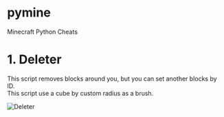 # pymine
Minecraft Python Cheats

# 1. Deleter
This script removes blocks around you, but you can set another blocks by ID.  
This script use a cube by custom radius as a brush.  

![Deleter](deleter.gif)